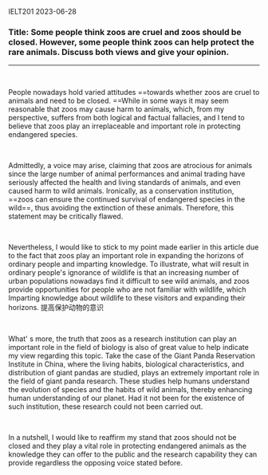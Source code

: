 IELT201 2023-06-28

### Title: Some people think zoos are cruel and zoos should be closed. However, some people think zoos can help protect the rare animals. Discuss both views and give your opinion.

---

<br/>

People nowadays hold varied attitudes ==towards whether zoos are cruel to animals and need to be closed. ==While in some ways it may seem reasonable that zoos may cause harm to animals, which, from my perspective, suffers from both logical and factual fallacies, and I tend to believe that zoos play an irreplaceable and important role in protecting endangered species.

<br/>

Admittedly, a voice may arise, claiming that zoos are atrocious for animals since the large number of animal performances and animal trading have seriously affected the health and living standards of animals, and even caused harm to wild animals. Ironically, as a conservation institution, ==zoos can ensure the continued survival of endangered species in the wild==, thus avoiding the extinction of these animals. Therefore, this statement may be critically flawed.

<br/>

Nevertheless, I would like to stick to my point made earlier in this article due to the fact that zoos play an important role in expanding the horizons of ordinary people and imparting knowledge. To illustrate, what will result in ordinary people's ignorance of wildlife is that an increasing number of urban populations nowadays find it difficult to see wild animals, and zoos provide opportunities for people who are not familiar with wildlife, which Imparting knowledge about wildlife to these visitors and expanding their horizons.
提高保护动物的意识

<br/>

What' s more, the truth that zoos as a research institution can play an important role in the field of biology is also of great value to help indicate my view regarding this topic. Take the case of the Giant Panda Reservation Institute in China, where the living habits, biological characteristics, and distribution of giant pandas are studied, plays an extremely important role in the field of giant panda research. These studies help humans understand the evolution of species and the habits of wild animals, thereby enhancing human understanding of our planet. Had it not been for the existence of such institution, these research could not been carried out.

<br/>

In a nutshell, I would like to reaffirm my stand that zoos should not be closed and they play a vital role in protecting endangered animals as the knowledge they can offer to the public and the research capability they can provide regardless the opposing voice stated before.
